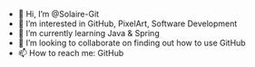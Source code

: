 - 👋 Hi, I’m @Solaire-Git
- 👀 I’m interested in GitHub, PixelArt, Software Development
- 🌱 I’m currently learning Java & Spring
- 💞️ I’m looking to collaborate on finding out how to use GitHub
- 📫 How to reach me: GitHub

<!---
Solaire-Git/Solaire-Git is a ✨ special ✨ repository because its `README.md` (this file) appears on your GitHub profile.
You can click the Preview link to take a look at your changes.
--->

